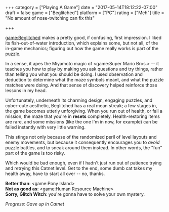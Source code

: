 +++
category = ["Playing A Game"]
date = "2017-05-14T18:12:22-07:00"
draft = false
game = ["Beglitched"]
platform = ["PC"]
rating = ["Meh"]
title = "No amount of nose-twitching can fix this"

+++

<game:Beglitched> makes a pretty good, if confusing, first impression.  I liked its fish-out-of-water introduction, which explains some, but not all, of the in-game mechanics; figuring out how the game really works is part of the puzzle.

In a sense, it apes the Miyamoto magic of <game:Super Mario Bros.> -- it teaches you how to play by making you ask questions and try things, rather than telling you what you should be doing.  I used observation and deduction to determine what the maze symbols meant, and what the puzzle matches were doing.  And that sense of discovery helped reinforce those lessons in my head.

Unfortunately, underneath its charming design, engaging puzzles, and cyber-cute aesthetic, Beglitched has a real mean streak; a few stages in, the game becomes utterly unforgiving.  When you run out of health, or fail a mission, the maze that you're in <b>resets</b> completely.  Health-restoring items are rare, and some missions (like the one I'm in now, for example) can be failed instantly with very little warning.

This stings not only because of the randomized peril of level layouts and enemy movements, but because it consequently encourages you to <i>avoid</i> puzzle battles, and to sneak around them instead.  In other words, the "fun" part of the game is too risky.

Which would be bad enough, even if I hadn't just run out of patience trying and retrying this Catnet level.  Get to the end, some dumb cat takes my health away, have to start all over -- no, thanks.

<b>Better than</b>: <game:Pony Island>  
<b>Not as good as</b>: <game:Human Resource Machine>  
<b>Sorry, Glitch Witch</b>: you're gonna have to solve your own mystery.

<i>Progress: Gave up in Catnet</i>
